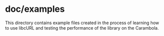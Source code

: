 doc/examples
============

This directory contains example files created in the process of learning how to
use libcURL and testing the performance of the library on the Carambola.
